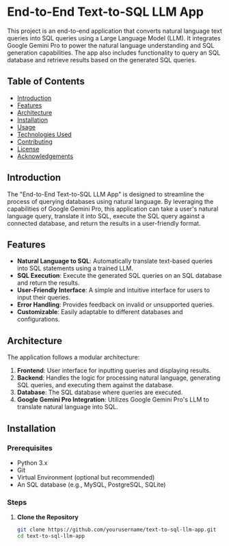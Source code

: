 # End-to-End Text-to-SQL LLM App

This project is an end-to-end application that converts natural language text queries into SQL queries using a Large Language Model (LLM). It integrates Google Gemini Pro to power the natural language understanding and SQL generation capabilities. The app also includes functionality to query an SQL database and retrieve results based on the generated SQL queries.

## Table of Contents

- [Introduction](#introduction)
- [Features](#features)
- [Architecture](#architecture)
- [Installation](#installation)
- [Usage](#usage)
- [Technologies Used](#technologies-used)
- [Contributing](#contributing)
- [License](#license)
- [Acknowledgements](#acknowledgements)

## Introduction

The "End-to-End Text-to-SQL LLM App" is designed to streamline the process of querying databases using natural language. By leveraging the capabilities of Google Gemini Pro, this application can take a user's natural language query, translate it into SQL, execute the SQL query against a connected database, and return the results in a user-friendly format.

## Features

- **Natural Language to SQL**: Automatically translate text-based queries into SQL statements using a trained LLM.
- **SQL Execution**: Execute the generated SQL queries on an SQL database and return the results.
- **User-Friendly Interface**: A simple and intuitive interface for users to input their queries.
- **Error Handling**: Provides feedback on invalid or unsupported queries.
- **Customizable**: Easily adaptable to different databases and configurations.

## Architecture

The application follows a modular architecture:

1. **Frontend**: User interface for inputting queries and displaying results.
2. **Backend**: Handles the logic for processing natural language, generating SQL queries, and executing them against the database.
3. **Database**: The SQL database where queries are executed.
4. **Google Gemini Pro Integration**: Utilizes Google Gemini Pro's LLM to translate natural language into SQL.

## Installation

### Prerequisites

- Python 3.x
- Git
- Virtual Environment (optional but recommended)
- An SQL database (e.g., MySQL, PostgreSQL, SQLite)

### Steps

1. **Clone the Repository**

   ```bash
   git clone https://github.com/yourusername/text-to-sql-llm-app.git
   cd text-to-sql-llm-app

